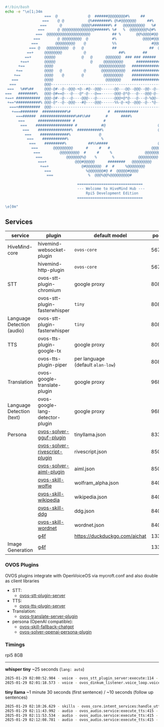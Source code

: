 ```bash
#!/bin/bash
echo -e "\e[1;34m
                  ===  @              @  ######@@@@@@@@#%     ##         #   ===
                 ===    @ @           @%########% @%#@@@@@@@     ##%    %#    ===
                ===      @         @@@@%########% #   @@@@@@@@@@   %#    #  %  ===
               ===      @ @@@@@@@@@@@@@@@######% %#   %  @@@@@@@@%@#%    %     %====
              ===  @@@@@@@@@@@@@@@@@@@@          ## %       @@%@@@@#@@   %       +==+
             ===        @ @@@@@@@@@  @           #%            @@@@#@@@@@  %@      ===
            ===        @@@@@@@@@    @            %%                #@@@@@@@@  @#%@  ===
           === @   @@@@@@@@@@  @   @             ##               ##  @@@@@@@@@      ===
          ==+     @@@@@@@@          @               ##%        ##        @@@@@@@@     ===
         ==+      @@@@@            @   @      @@@@@@@  ### ### ######       @@@@@      ===
       +==+       @@@@@                @     @@@@@@@@@      ############    @@@@@       ===
      +==         @@@@                     @@@@@@@@@@@@   ################  @@@@@        ===
     +==          @@@@   @          @       @@@@@@@@@@@   ################  @@@@@         ===
    +==           @@@@    @        @         @@@@@@@@@    ################  @@@@@          +==
   ===            @@@@                        @@@@@@@     ################  @@@@@           ===+
  ===             @@@---------------------------------------------------------@@@            ===+
 ===   %##%##     @@@-@#--@--@@@-+@--#@--@@@------@@---@@--@@@--@@--@---@@@+--@@@   @         ====
===   ########%   @@@-@#==@---@---@*-@---@==------@@@-@*@---@---@@@-@---@--@@-@@@    @         +===
+==+ ###########  @@@-@#--@---@----@@@---@--------@@@+@*@---@---@-%@@---@--@@-@@@     @        ===+
 +==*###########% @@@-@*--@--@@@---#@----@@@------%%-@-+@--@@@--@--*@---@@%---@@@      @@@@@@@===
  ===+##########  @@@---------------------------------------------------------@@@            ===
   +===########  ###########%#                 #  ###########               @@@@@           ===
     ===######  ################%##%%##       #      ####%                  @@@@@@@@@@@    ===
      ===      ############### #             #                              @@@@@       @+===
       ===    ################# #           #@                        @     @@@@@       +===
        ===    ###############%  ###########%                         @     @@@@@      ====
         ===    #############%             @                           @    @@@@@     ====
          ===    ###########%               %                           @ @@@@@@@    ====
           ===    #########%          ##%%#####                       @@@@@@@@@     ====
            ===       @@@@@@@@@      #     #   #                   @@@@@@@@@       ====
             ===         @@@@@@@@@  #     #     %               @@@@@@@@@         ===+
              ===           @@@@@@@%@    %       %           @@@@@@@@@           ===+
               ===+             @@@#@@@@@      ########   @@@@@@@@@             ===
                +==+               @#@@@@@@@  #  #     %@@@@@@@@               ===
                  ===                %@@@@@@@#@ #  @@@@@#@@@@                 ===
                   ===                %  @@@%@@%@@@@@@@@@#                   ===

                                 ==============================
                                 --- Welcome to HiveMind Hub ---
                                     Rpi5 Development Edition    
                                 ==============================

\e[0m"
```

## Services

| service                       | plugin                                                                                        | default model                        | port | endpoint             |
|-------------------------------|-----------------------------------------------------------------------------------------------|--------------------------------------|------|----------------------|
| HiveMind-core                 | hivemind-websocket-plugin                                                                     | `ovos-core `                         | 5678 |                      |
|                               | hivemind-http-plugin                                                                          | `ovos-core`                          | 5679 |                      |
| STT                           | ovos-stt-plugin-chromium                                                                      | google proxy                         | 8085 | /stt                 |
|                               | ovos-stt-plugin-fasterwhisper                                                                 | `tiny`                               | 8081 | /stt                 |
| Language Detection<br>(audio) | ovos-stt-plugin-fasterwhisper                                                                 | `tiny`                               | 8081 | /lang_detect         |
| TTS                           | ovos-tts-plugin-google-tx                                                                     | google proxy                         | 8090 | /v2/synthesize       |
|                               | ovos-tts-plugin-piper                                                                         | per language<br>(default `alan-low`) | 8082 | /v2/synthesize       |
| Translation                   | ovos-google-translate-plugin                                                                  | google proxy                         | 9686 | /translate           |
| Language Detection<br>(text)  | ovos-google-lang-detector-plugin                                                              | google proxy                         | 9686 | /detect              |
| Persona                       | [ovos-solver-gguf-plugin](https://github.com/TigreGotico/ovos-solver-gguf-plugin)             | tinyllama.json                       | 8337 | /v1/chat/completions |
|                               | [ovos-solver-rivescript-plugin](https://github.com/OpenVoiceOS/ovos-solver-plugin-rivescript) | rivescript.json                      | 8501 | /v1/chat/completions |
|                               | [ovos-solver-aiml-plugin](https://github.com/OpenVoiceOS/ovos-solver-plugin-aiml)             | aiml.json                            | 8500 | /v1/chat/completions |
|                               | [ovos-skill-wolfie](https://github.com/OpenVoiceOS/ovos-skill-wolfie)                         | wolfram_alpha.json                   | 8401 | /v1/chat/completions |
|                               | [ovos-skill-wikipedia](https://github.com/OpenVoiceOS/ovos-skill-wikipedia)                   | wikipedia.json                       | 8400 | /v1/chat/completions |
|                               | [ovos-skill-ddg](https://github.com/OpenVoiceOS/ovos-skill-ddg)                               | ddg.json                             | 8403 | /v1/chat/completions |
|                               | [ovos-skill-wordnet](https://github.com/OpenVoiceOS/ovos-skill-wordnet)                       | wordnet.json                         | 8402 | /v1/chat/completions |
|                               | [g4f](https://github.com/xtekky/gpt4free)                                                     | https://duckduckgo.com/aichat        | 1337 | /v1/chat/completions |
| Image Generation              | [g4f](https://github.com/xtekky/gpt4free)                                                     |                                      | 1337 | /v1/images/generate  |

### OVOS Plugins

OVOS plugins integrate with OpenVoiceOS via mycroft.conf and also double as client libraries

- STT:
    - [ovos-stt-plugin-server](https://github.com/OpenVoiceOS/ovos-stt-server-plugin)
- TTS:
    - [ovos-tts-plugin-server](https://github.com/OpenVoiceOS/ovos-tts-server-plugin)
- Translation:
    - [ovos-translate-server-plugin](https://github.com/OpenVoiceOS/ovos-translate-server-plugin)
- persona (OpenAI compatible):
    - [ovos-skill-fallback-chatgpt](https://github.com/OpenVoiceOS/ovos-skill-fallback-chatgpt)
    - [ovos-solver-openai-persona-plugin](https://github.com/OpenVoiceOS/ovos-solver-openai-persona-plugin)

### Timings

rpi5 8GB
____

**whisper tiny** ~25 seconds (`lang: auto`)

```bash
2025-01-29 02:00:52.904 - voice - ovos_stt_plugin_server:execute:114 - DEBUG - chosen url http://0.0.0.0:8081/stt
2025-01-29 02:01:18.573 - voice - ovos_dinkum_listener.voice_loop.voice_loop:_after_cmd:789 - INFO - Raw transcription: [('Tell me a joke.', 1.0)]
```

**tiny llama** ~1 minute 30 seconds (first sentence) / ~10 seconds (follow up sentences)

```bash
2025-01-29 02:10:26.629 - skills - ovos_core.intent_services:handle_utterance:416 - INFO - fallback_medium match: PipelineMatch(match_type=True, match_data={}, skill_id='skill-ovos-fallback-chatgpt.openvoiceos', utterance='Explain Quantum Mechanics', updated_session=None, handled=True)
2025-01-29 02:11:43.992 - audio - ovos_audio.service:execute_tts:415 - INFO - Speak:  It is a branch of classical mechanics that is based on the principles of quantum theory, which is a branch of theoretical physics that describes the behavior of subatomic particles.
2025-01-29 02:11:53.534 - audio - ovos_audio.service:execute_tts:415 - INFO - Speak: Quantum mechanics is based on the idea that particles have both wave and particle properties.
2025-01-29 02:12:08.781 - audio - ovos_audio.service:execute_tts:415 - INFO - Speak:  This means that particles can be described as both waves and particles, and that their behavior is governed by the laws of physics that apply to waves.
```

